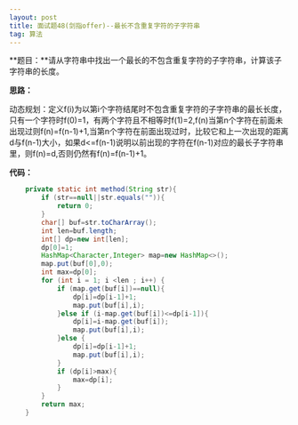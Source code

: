 ```yaml
---
layout: post
title: 面试题48(剑指offer)--最长不含重复字符的子字符串
tag: 算法
---
```

**题目：**请从字符串中找出一个最长的不包含重复字符的子字符串，计算该子字符串的长度。

**思路：**

动态规划：定义f(i)为以第i个字符结尾时不包含重复字符的子字符串的最长长度，只有一个字符时f(0)=1，有两个字符且不相等时f(1)=2,f(n)当第n个字符在前面未出现过则f(n)=f(n-1)+1,当第n个字符在前面出现过时，比较它和上一次出现的距离d与f(n-1)大小，如果d<=f(n-1)说明以前出现的字符在f(n-1)对应的最长子字符串里，则f(n)=d,否则仍然有f(n)=f(n-1)+1。

**代码：**

```java
	private static int method(String str){
        if (str==null||str.equals("")){
            return 0;
        }
        char[] buf=str.toCharArray();
        int len=buf.length;
        int[] dp=new int[len];
        dp[0]=1;
        HashMap<Character,Integer> map=new HashMap<>();
        map.put(buf[0],0);
        int max=dp[0];
        for (int i = 1; i <len ; i++) {
            if (map.get(buf[i])==null){
                dp[i]=dp[i-1]+1;
                map.put(buf[i],i);
            }else if (i-map.get(buf[i])<=dp[i-1]){
                dp[i]=i-map.get(buf[i]);
                map.put(buf[i],i);
            }else {
                dp[i]=dp[i-1]+1;
                map.put(buf[i],i);
            }
            if (dp[i]>max){
                max=dp[i];
            }
        }
        return max;
    }
```

